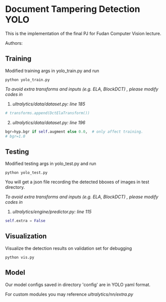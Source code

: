 # Document Tampering Detection YOLO

This is the implementation of the final PJ for Fudan Computer Vision lecture.

Authors: 

## Training

Modified training args in yolo_train.py and run

```
python yolo_train.py
```

_To avoid extra transforms and inputs (e.g. ELA, BlockDCT) , please modify codes in_

1. _ultralytics/data/dataset.py: line 185_

```python
# transforms.append(DctElaTransform())
```

2. _ultralytics/data/dataset.py: line 196_

```python
bgr=hyp.bgr if self.augment else 0.0,  # only affect training.
# bgr=1.0
```

## Testing

Modified testing args in yolo_test.py and run

```
python yolo_test.py
```

You will get a json file recording the detected bboxes of images in test directory.

_To avoid extra transforms and inputs (e.g. ELA, BlockDCT) , please modify codes in_

1. _ultralytics/engine/predictor.py: line 115_

```python
self.extra = False
```

## Visualization

Visualize the detection results on validation set for debugging

```
python vis.py
```

## Model 

Our model configs saved in directory 'config' are in YOLO yaml format.

For custom modules you may reference _ultralytics/nn/extra.py_

